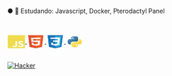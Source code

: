 <div>
  <p>
    ● 🌱 Estudando: Javascript, Docker, Pterodactyl Panel</br>
  </p>
</div>

##
<div>
  <a href="https://github.com/NakkiiBrks">
</div>
<div style="display: inline_block"><br>
  <img align="center" alt="Js" height="30" width="40" src="https://raw.githubusercontent.com/devicons/devicon/master/icons/javascript/javascript-plain.svg">
  <img align="center" alt="HTML" height="30" width="40" src="https://raw.githubusercontent.com/devicons/devicon/master/icons/html5/html5-original.svg">
  <img align="center" alt="CSS" height="30" width="40" src="https://raw.githubusercontent.com/devicons/devicon/master/icons/css3/css3-original.svg">
  <img align="center" alt="Python" height="30" width="40" src="https://raw.githubusercontent.com/devicons/devicon/master/icons/python/python-original.svg">
</div>

##
![Hacker](https://i.giphy.com/media/YQitE4YNQNahy/giphy.webp)
